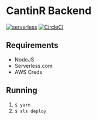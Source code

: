 # CantinR Backend

[![serverless](http://public.serverless.com/badges/v3.svg)](http://www.serverless.com)
[![CircleCI](https://circleci.com/gh/trahloff/template-lambda-circleci/tree/master.svg?style=svg)](https://circleci.com/gh/trahloff/template-lambda-circleci/tree/master)

## Requirements

- NodeJS
- Serverless.com
- AWS Creds

## Running

1. `$ yarn`
2. `$ sls deploy`